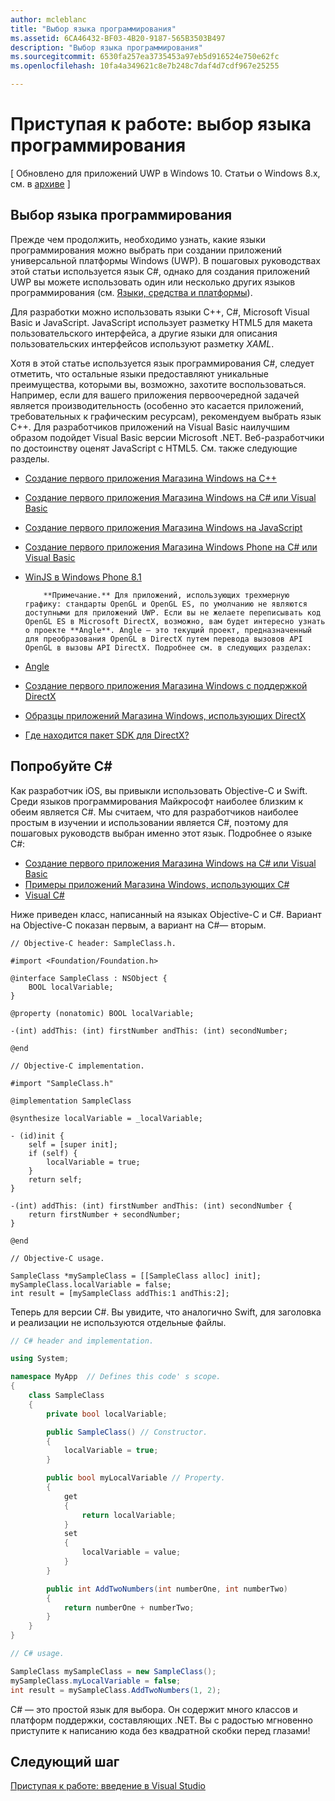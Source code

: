 ```yaml
---
author: mcleblanc
title: "Выбор языка программирования"
ms.assetid: 6CA46432-BF03-4B20-9187-565B3503B497
description: "Выбор языка программирования"
ms.sourcegitcommit: 6530fa257ea3735453a97eb5d916524e750e62fc
ms.openlocfilehash: 10fa4a349621c8e7b248c7daf4d7cdf967e25255

---
```


# Приступая к работе: выбор языка программирования

\[ Обновлено для приложений UWP в Windows 10. Статьи о Windows 8.x, см. в [архиве](http://go.microsoft.com/fwlink/p/?linkid=619132) \]

## Выбор языка программирования

Прежде чем продолжить, необходимо узнать, какие языки программирования можно выбрать при создании приложений универсальной платформы Windows (UWP). В пошаговых руководствах этой статьи используется язык C#, однако для создания приложений UWP вы можете использовать один или несколько других языков программирования (см. [Языки, средства и платформы](https://msdn.microsoft.com/library/windows/apps/dn465799)).

Для разработки можно использовать языки C++, C#, Microsoft Visual Basic и JavaScript. JavaScript использует разметку HTML5 для макета пользовательского интерфейса, а другие языки для описания пользовательских интерфейсов используют разметку *XAML*.

Хотя в этой статье используется язык программирования C#, следует отметить, что остальные языки предоставляют уникальные преимущества, которыми вы, возможно, захотите воспользоваться. Например, если для вашего приложения первоочередной задачей является производительность (особенно это касается приложений, требовательных к графическим ресурсам), рекомендуем выбрать язык C++. Для разработчиков приложений на Visual Basic наилучшим образом подойдет Visual Basic версии Microsoft .NET. Веб-разработчики по достоинству оценят JavaScript с HTML5. См. также следующие разделы.

-   [Создание первого приложения Магазина Windows на C++](https://msdn.microsoft.com/library/windows/apps/hh974580)
-   [Создание первого приложения Магазина Windows на C# или Visual Basic](https://msdn.microsoft.com/library/windows/apps/hh974581)
-   [Создание первого приложения Магазина Windows на JavaScript](https://msdn.microsoft.com/library/windows/apps/br211385)
-   [Создание первого приложения Магазина Windows Phone на C# или Visual Basic](http://go.microsoft.com/fwlink/p/?LinkID=397877)
-   [WinJS в Windows Phone 8.1](http://go.microsoft.com/fwlink/p/?LinkID=397879)


            **Примечание.** Для приложений, использующих трехмерную графику: стандарты OpenGL и OpenGL ES, по умолчанию не являются доступными для приложений UWP. Если вы не желаете переписывать код OpenGL ES в Microsoft DirectX, возможно, вам будет интересно узнать о проекте **Angle**. Angle — это текущий проект, предназначенный для преобразования OpenGL в DirectX путем перевода вызовов API OpenGL в вызовы API DirectX. Подробнее см. в следующих разделах:
-   [Angle](https://code.google.com/p/angleproject/)
-   [Создание первого приложения Магазина Windows с поддержкой DirectX](https://msdn.microsoft.com/library/windows/apps/br229580)
-   [Образцы приложений Магазина Windows, использующих DirectX](http://go.microsoft.com/fwlink/p/?LinkId=263603)
-   [Где находится пакет SDK для DirectX?](https://msdn.microsoft.com/library/windows/desktop/ee663275)

## Попробуйте C#

Как разработчик iOS, вы привыкли использовать Objective-C и Swift. Среди языков программирования Майкрософт наиболее близким к обеим является C#. Мы считаем, что для разработчиков наиболее простым в изучении и использовании является C#, поэтому для пошаговых руководств выбран именно этот язык. Подробнее о языке C#:

-   [Создание первого приложения Магазина Windows на C# или Visual Basic](https://msdn.microsoft.com/library/windows/apps/hh974581)
-   [Примеры приложений Магазина Windows, использующих C#](http://go.microsoft.com/fwlink/p/?LinkId=263453)
-   [Visual C#](http://go.microsoft.com/fwlink/p/?LinkId=263450)

Ниже приведен класс, написанный на языках Objective-C и C#. Вариант на Objective-C показан первым, а вариант на C#— вторым.

```obj-c
// Objective-C header: SampleClass.h.

#import <Foundation/Foundation.h>

@interface SampleClass : NSObject {
    BOOL localVariable;
}

@property (nonatomic) BOOL localVariable;

-(int) addThis: (int) firstNumber andThis: (int) secondNumber;

@end
```

```obj-c
// Objective-C implementation.

#import "SampleClass.h"

@implementation SampleClass

@synthesize localVariable = _localVariable;

- (id)init {
    self = [super init];
    if (self) {
        localVariable = true;
    }
    return self;
}

-(int) addThis: (int) firstNumber andThis: (int) secondNumber {
    return firstNumber + secondNumber;
}

@end
```

```obj-c
// Objective-C usage.

SampleClass *mySampleClass = [[SampleClass alloc] init];
mySampleClass.localVariable = false;
int result = [mySampleClass addThis:1 andThis:2];
```

Теперь для версии C#. Вы увидите, что аналогично Swift, для заголовка и реализации не используются отдельные файлы.

```csharp
// C# header and implementation.

using System;

namespace MyApp  // Defines this code' s scope.
{
    class SampleClass
    {
        private bool localVariable;

        public SampleClass() // Constructor.
        {
            localVariable = true;
        }

        public bool myLocalVariable // Property.
        {
            get
            {
                return localVariable;
            }
            set
            {
                localVariable = value; 
            }
        }

        public int AddTwoNumbers(int numberOne, int numberTwo)
        {
            return numberOne + numberTwo;
        }        
    }
}
```

```csharp
// C# usage.

SampleClass mySampleClass = new SampleClass();
mySampleClass.myLocalVariable = false;
int result = mySampleClass.AddTwoNumbers(1, 2);
```

C# — это простой язык для выбора. Он содержит много классов и платформ поддержки, составляющих .NET. Вы с радостью мгновенно приступите к написанию кода без квадратной скобки перед глазами!

## Следующий шаг

[Приступая к работе: введение в Visual Studio](getting-started-getting-around-in-visual-studio.md)



<!--HONumber=Jun16_HO4-->


